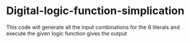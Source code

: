 # Digital-logic-function-simplication
This code will generate all the input combinations for the 6 literals and execute the given logic function gives the output
